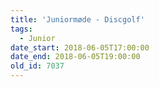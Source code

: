 ```yaml
---
title: 'Juniormøde - Discgolf'
tags:
  - Junior
date_start: 2018-06-05T17:00:00
date_end: 2018-06-05T19:00:00
old_id: 7037
---
```


